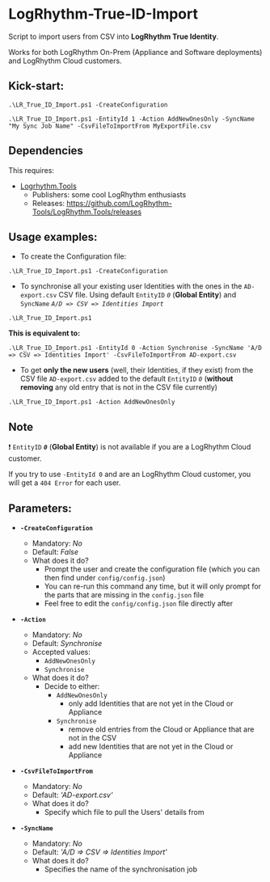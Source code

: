 # LogRhythm-True-ID-Import
 Script to import users from CSV into **LogRhythm True Identity**.

Works for both LogRhythm On-Prem (Appliance and Software deployments) and LogRhythm Cloud customers.

## Kick-start:

`.\LR_True_ID_Import.ps1 -CreateConfiguration`

`.\LR_True_ID_Import.ps1 -EntityId 1 -Action AddNewOnesOnly -SyncName "My Sync Job Name" -CsvFileToImportFrom MyExportFile.csv`

## Dependencies

This requires:
- [Logrhythm.Tools](https://github.com/LogRhythm-Tools/LogRhythm.Tools)
	- Publishers: some cool LogRhythm enthusiasts
	- Releases: https://github.com/LogRhythm-Tools/LogRhythm.Tools/releases

## Usage examples:

- To create the Configuration file:

`.\LR_True_ID_Import.ps1 -CreateConfiguration`

- To synchronise all your existing user Identities with the ones in the `AD-export.csv` CSV file. Using default `EntityID` *`0`* (**Global Entity**) and `SyncName` *`A/D => CSV => Identities Import`*

`.\LR_True_ID_Import.ps1`

**This is equivalent to:**

`.\LR_True_ID_Import.ps1 -EntityId 0 -Action Synchronise -SyncName 'A/D => CSV => Identities Import' -CsvFileToImportFrom AD-export.csv`

- To get **only the new users** (well, their Identities, if they exist) from the CSV file `AD-export.csv` added to the default `EntityID` *`0`* (**without removing** any old entry that is not in the CSV file currently)

`.\LR_True_ID_Import.ps1 -Action AddNewOnesOnly`

## Note

:exclamation: `EntityID` ***`0`*** (**Global Entity**) is not available if you are a LogRhythm Cloud customer. 

If you try to use `-EntityId 0` and are an LogRhythm Cloud customer, you will get a `404 Error` for each user.

## Parameters:

- **`-CreateConfiguration`**
	- Mandatory: *No*
	- Default: *False*
	- What does it do?
		- Prompt the user and create the configuration file (which you can then find under `config/config.json`)
		- You can re-run this command any time, but it will only prompt for the parts that are missing in the `config.json` file
		- Feel free to edit the `config/config.json` file directly after

- **`-Action`**
	- Mandatory: *No*
	- Default: *Synchronise*
	- Accepted values:
		- `AddNewOnesOnly`
		- `Synchronise`
	- What does it do?
		- Decide to either:
	 		- `AddNewOnesOnly`
		 		- only add Identities that are not yet in the Cloud or Appliance
			- `Synchronise`
				- remove old entries from the Cloud or Appliance that are not in the CSV
				- add new Identities that are not yet in the Cloud or Appliance

- **`-CsvFileToImportFrom`**
	- Mandatory: *No*
	- Default: *'AD-export.csv'*
	- What does it do?
		- Specify which file to pull the Users' details from

- **`-SyncName`**
	- Mandatory: *No*
	- Default: *'A/D => CSV => Identities Import'*
	- What does it do?
		- Specifies the name of the synchronisation job
